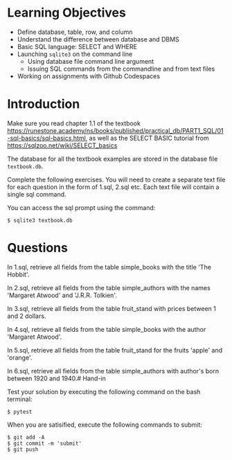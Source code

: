 # Learning Objectives

  - Define database, table, row, and column
  - Understand the difference between database and DBMS
  - Basic SQL language: SELECT and WHERE
  - Launching `sqlite3` on the command line
    - Using database file command line argument
    - Issuing SQL commands from the commandline and from text files
  - Working on assignments with Github Codespaces

# Introduction

Make sure you read chapter 1.1 of the textbook https://runestone.academy/ns/books/published/practical_db/PART1_SQL/01-sql-basics/sql-basics.html, as well as the SELECT BASIC tutorial from https://sqlzoo.net/wiki/SELECT_basics 

The database for all the textbook examples are stored in the database file `textbook.db`.

Complete the following exercises.  You will need to create a separate text file for each question in the form
of 1.sql, 2.sql etc. Each text file will contain a single sql command.

You can access the sql prompt using the command:

```
$ sqlite3 textbook.db
```

# Questions

In 1.sql, retrieve all fields from the table simple_books with the title 'The Hobbit'.

In 2.sql, retrieve all fields from the table simple_authors with the names 'Margaret Atwood' and 'J.R.R. Tolkien'.

In 3.sql, retrieve all fields from the table fruit_stand with prices between 1 and 2 dollars.

In 4.sql, retrieve all fields from the table simple_books with the author 'Margaret Atwood'.

In 5.sql, retrieve all fields from the table fruit_stand for the fruits 'apple' and 'orange'.

In 6.sql, retrieve all fields from the table simple_authors with author's born between 1920 and 1940.# Hand-in

Test your solution by executing the following command on the bash terminal:

```shell
$ pytest
```

When you are satisified, execute the following commands to submit:

```shell
$ git add -A
$ git commit -m 'submit'
$ git push
```
